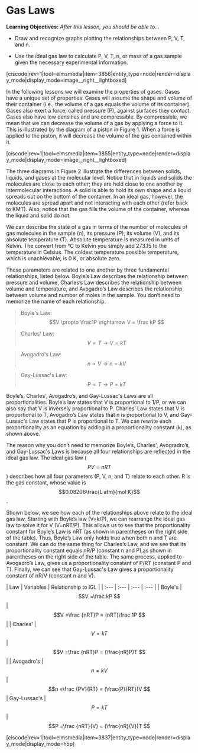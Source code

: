 <div style="float:right;margin:auto"><ebook-button title="PVT Relationships" link="https://genchem.science.psu.edu/12-3-pvt-relationships"></ebook-button></div>

# Gas Laws


**Learning Objectives:** _After this lesson, you should be able to…_

* Draw and recognize graphs plotting the relationships between P, V, T, and n.

* Use the ideal gas law to calculate P, V, T, n, or mass of a gas sample given the necessary experimental information.

[ciscode|rev=1|tool=elmsmedia|item=3856|entity_type=node|render=display_mode|display_mode=image__right__lightboxed]

In the following lessons we will examine the properties of gases. Gases have a unique set of properties. Gases will assume the shape and volume of their container (i.e., the volume of a gas equals the volume of its container). Gases also exert a force, called pressure (P), against surfaces they contact. Gases also have low densities and are compressible. By compressible, we mean that we can decrease the volume of a gas by applying a force to it. This is illustrated by the diagram of a piston in Figure 1. When a force is applied to the piston, it will decrease the volume of the gas contained within it. 


[ciscode|rev=1|tool=elmsmedia|item=3855|entity_type=node|render=display_mode|display_mode=image__right__lightboxed]

The three diagrams in Figure 2 illustrate the differences between solids, liquids, and gases at the molecular level. Notice that in liquids and solids the molecules are close to each other; they are held close to one another by intermolecular interactions. A solid is able to hold its own shape and a liquid spreads out on the bottom of the container. In an ideal gas, however, the molecules are spread apart and not interacting with each other (refer back to KMT). Also, notice that the gas fills the volume of the container, whereas the liquid and solid do not. 

We can describe the state of a gas in terms of the number of molecules of gas molecules in the sample (n), its pressure (P), its volume (V), and its absolute temperature (T). Absolute temperature is measured in units of Kelvin. The convert from °C to Kelvin you simply add 273.15 to the temperature in Celsius. The coldest temperature possible temperature, which is unachievable, is 0 K, or absolute zero. 

These parameters are related to one another by three fundamental relationships, listed below. Boyle’s Law describes the relationship between pressure and volume, Charles’s Law describes the relationship between volume and temperature, and Avogadro’s Law describes the relationship between volume and number of moles in the sample. You don’t need to memorize the name of each relationship. 

> Boyle's Law: $$V \propto \frac1P \rightarrow V = \frac kP   $$ 

> Charles' Law: $$V \propto T \rightarrow V = kT   $$ 

> Avogadro's Law: $$n \propto V \rightarrow n = kV   $$ 

> Gay-Lussac's Law: $$P \propto T \rightarrow P = kT$$


Boyle’s, Charles’, Avogadro’s, and Gay-Lussac's Laws are all proportionalities. Boyle’s law states that V is proportional to 1/P, or we can also say that V is inversely proportional to P. Charles’ Law states that V is proportional to T, Avogadro’s Law states that n is proportional to V, and Gay-Lussac's Law states that P is proportional to T. We can rewrite each proportionality as an equation by adding in a proportionality constant (k), as shown above.


The reason why you don’t need to memorize Boyle’s, Charles',  Avogradro’s, and Gay-Lussac's Laws is because all four relationships are reflected in the ideal gas law. The ideal gas law ($$PV=nRT$$) describes how all four parameters (P, V, n, and T) relate to each other. R is the gas constant, whose value is $$0.08206\frac{L·atm}{mol·K}$$. 

Shown below, we see how each of the relationships above relate to the ideal gas law. Starting with Boyle’s law (V=k/P), we can rearrange the ideal gas law to solve it for V (V=nRT/P). This allows us to see that the proportionality constant for Boyle’s Law is nRT (as shown in parentheses on the right side of the table). Thus, Boyle’s Law only holds true when both n and T are constant. We can do the same thing for Charles’s Law, and we see that its proportionality constant equals nR/P (constant n and P),as shown in parentheses on the right side of the table. The same process, applied to Avogadro’s Law, gives us a proportionality constant of P/RT (constant P and T). Finally, we can see that Gay-Lussac's Law gives a proportionality constant of nR/V (constant n and V).

 

| Law | Variables | Relationship to IGL |
| :--- | :--- | :--- | :--- |
| Boyle's | $$V =\frac kP  $$ | $$V =\frac {nRT}P = (nRT)\frac 1P  $$ | 
| Charles' | $$V = kT  $$ | $$V =\frac {nRT}P = (\frac{nR}P)T  $$ |
| Avogadro's | $$n = kV  $$ | $$n =\frac {PV}{RT} = (\frac{P}{RT})V  $$
| Gay-Lussac's | $$P = kT  $$ | $$P =\frac {nRT}{V} = (\frac{nR}{V})T  $$











[ciscode|rev=1|tool=elmsmedia|item=3837|entity_type=node|render=display_mode|display_mode=h5p]

 
